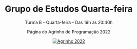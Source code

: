 <h1 align="center"> Grupo de Estudos Quarta-feira </h1>
<p align="center"> Turma B - Quarta-feira - Das 19h às 20:40h </p>
<p align="center"> Página do Agrinho de Programação 2022 </p>

<a href="[https://www.instagram.com/inferdes/](https://aluno.escoladigital.pr.gov.br/Noticia/Agrinho-2022-lanca-concurso-de-programacao-para-estudantes-da-rede-estadual
)">
<div align="center"
img src="(https://user-images.githubusercontent.com/104872644/181400044-e3bf47ff-5fd8-4727-8e37-3b31164c079d.png)" width="0px" 
/div>

![Agrinho 2022](https://user-images.githubusercontent.com/104872644/181400044-e3bf47ff-5fd8-4727-8e37-3b31164c079d.png)
